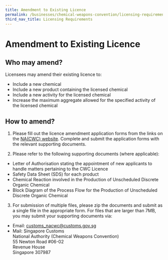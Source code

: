 ```yaml
---
title: Amendment to Existing Licence
permalink: /businesses/chemical-weapons-convention/licensing-requirements/amendment-to-existing-licence
third_nav_title: Licensing Requirements
---
```


# Amendment to Existing Licence

## Who may amend?

Licensees may amend their existing licence to:

-   Include a new chemical
-   Include a new product containing the licensed chemical
-   Include a new activity for the licensed chemical
-   Increase the maximum aggregate allowed for the specified activity of the licensed chemical

## How to amend?

1) Please fill out the licence amendment application forms from the links on the  [NA(CWC) website](/eservices/customs-forms-and-service-links). Complete and submit the application forms with the relevant supporting documents.

2) Please refer to the following supporting documents (where applicable):

-   Letter of Authorisation stating the appointment of  new  applicants to handle matters pertaining to the CWC Licence
-   Safety Data Sheet (SDS) for each product
-   Chemical Reaction involved in the Production of Unscheduled Discrete Organic Chemical
-   Block Diagram of the Process Flow for the Production of Unscheduled Discrete Organic Chemical

3) For submission of multiple files, please zip the documents and submit as a single file in the appropriate form. For files that are larger than 7MB, you may submit your supporting documents via:

-   Email:  [customs_nacwc@customs.gov.sg](mailto:customs_nacwc@customs.gov.sg)
-   Mail: Singapore Customs  
    National Authority (Chemical Weapons Convention)  
    55 Newton Road #06-02  
    Revenue House  
    Singapore 307987
